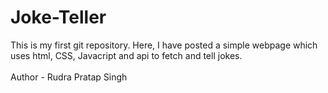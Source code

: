# Joke-Teller
This is my first git repository. Here, I have posted a simple webpage which uses html, CSS, Javacript and api to fetch and tell jokes.\
<br>
Author - Rudra Pratap Singh
